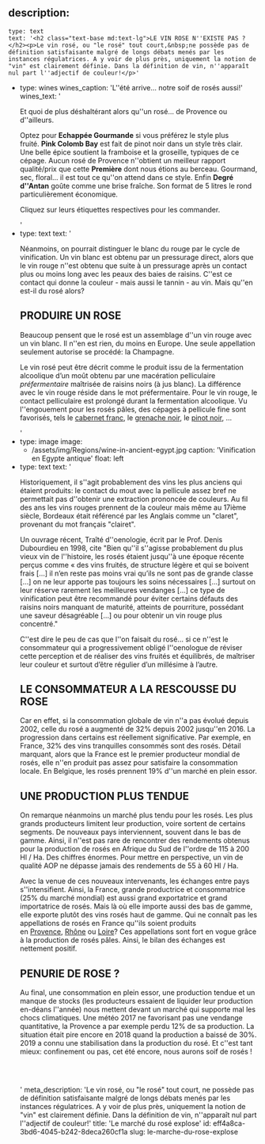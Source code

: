 description:
  -
    type: text
    text: '<h2 class="text-base md:text-lg">LE VIN ROSE N''EXISTE PAS ?</h2><p>Le vin rosé, ou "le rosé" tout court,&nbsp;ne possède pas de définition satisfaisante malgré de longs débats menés par les instances régulatrices. A y voir de plus près, uniquement la notion de "vin" est clairement définie. Dans la définition de vin, n''apparaît nul part l''adjectif de couleur!</p>'
  -
    type: wines
    wines_caption: 'L''été arrive... notre soif de rosés aussi!'
    wines_text: '<p>Et quoi de plus déshaltérant alors qu''un rosé... de Provence ou d''ailleurs.</p><p>Optez pour&nbsp;<b>Echappée Gourmande</b>&nbsp;si vous préférez le style plus fruité.&nbsp;<b>Pink Colomb Bay</b>&nbsp;est fait de pinot noir dans un style très clair. Une belle épice soutient la framboise et la groseille, typiques de ce cépage. Aucun rosé de Provence n''obtient un meilleur rapport qualité/prix que cette&nbsp;<b>Première</b>&nbsp;dont nous étions au berceau. Gourmand, sec, floral... il est tout ce qu''on attend dans ce style. Enfin&nbsp;<b>Degré d''Antan</b>&nbsp;goûte comme une brise fraîche. Son format de 5 litres le rond particulièrement économique.<br></p><p>Cliquez sur leurs étiquettes respectives pour les commander.</p>'
  -
    type: text
    text: '<p>Néanmoins, on pourrait distinguer le blanc du rouge par le cycle de vinification. Un vin blanc est obtenu par un pressurage direct, alors que le vin rouge n''est obtenu que suite à un pressurage après un contact plus ou moins long avec les peaux des baies de raisins. C''est ce contact qui donne la couleur - mais aussi le tannin - au vin. Mais qu''en est-il du rosé alors?</p><h2 class="text-base md:text-lg">PRODUIRE UN ROSE</h2><p>Beaucoup pensent que le rosé est un assemblage d''un vin rouge avec un vin blanc. Il n''en est rien, du moins en Europe. Une seule appellation seulement autorise se procédé: la Champagne.&nbsp;</p><p>Le vin rosé peut être décrit comme le produit issu de la fermentation alcoolique&nbsp;d’un moût&nbsp;obtenu par une macération pelliculaire <i>préfermentaire</i> maîtrisée de raisins noirs (à jus blanc). La différence avec le vin rouge réside dans le mot préfermentaire. Pour le vin rouge, le contact pelliculaire est prolongé durant la fermentation alcoolique. Vu l''engouement pour les rosés pâles, des cépages à pellicule fine sont favorisés, tels le <a href="/fr/grape/cabernet-franc">cabernet franc</a>, le <a href="/fr/grape/grenache-noir">grenache noir</a>, le <a href="/fr/grape/pinot-noir">pinot noir</a>, ...</p>'
  -
    type: image
    image:
      - /assets/img/Regions/wine-in-ancient-egypt.jpg
    caption: 'Vinification en Egypte antique'
    float: left
  -
    type: text
    text: '<p>Historiquement, il s''agit probablement des vins les plus anciens qui étaient produits: le contact du mout avec la pellicule assez bref ne permettait pas d''obtenir une extraction prononcée de couleurs. Au fil des ans les vins rouges prennent de la couleur mais même au 17ième siècle, Bordeaux était référencé par les Anglais comme un "claret", provenant du mot français "clairet".</p><p>Un ouvrage récent, Traîté d''oenologie, écrit par le Prof. Denis Dubourdieu en 1998, cite "Bien qu''il s''agisse probablement du plus vieux vin de l''histoire,&nbsp;les rosés étaient jusqu''à une époque récente perçus comme&nbsp;«&nbsp;des vins fruités, de structure légère et qui se boivent frais […] il n’en reste pas moins vrai qu’ils ne sont pas de grande classe […] on ne leur apporte pas toujours les soins nécessaires […] surtout on leur réserve rarement les meilleures vendanges […] ce type de vinification peut être recommandé pour éviter certains défauts des raisins noirs manquant de maturité, atteints de pourriture,&nbsp;possédant une saveur désagréable […] ou pour obtenir un vin rouge plus concentré."</p><p>C''est dire le peu de cas que l''on faisait du rosé... si ce n''est le consommateur qui a progressivement obligé l''oenologue de réviser cette perception et de réaliser des vins fruités et équilibrés, de maîtriser leur couleur et surtout d’être régulier d’un millésime à&nbsp;l’autre.</p><h2 class="text-base md:text-lg">LE CONSOMMATEUR A LA RESCOUSSE DU ROSE</h2><p>Car en effet, si la consommation globale de vin n''a pas évolué depuis 2002, celle du rosé a augmenté de 32% depuis 2002 jusqu''en 2016. La progression dans certains est réellement significative. Par exemple, en France, 32% des vins tranquilles consommés sont des rosés. Détail marquant, alors que la France est le premier producteur mondial de rosés, elle n''en produit pas assez pour satisfaire la consommation locale. En Belgique, les rosés prennent 19% d''un marché en plein essor.</p><h2 class="text-base md:text-lg">UNE PRODUCTION PLUS TENDUE</h2><p>On remarque néanmoins un marché plus tendu pour les rosés. Les plus grands producteurs limitent leur production, voire sortent de certains segments. De nouveaux pays interviennent, souvent dans le bas de gamme. Ainsi, il n''est pas rare de rencontrer des rendements obtenus pour la production de rosés en Afrique du Sud de l''ordre de 115 à 200 Hl / Ha. Des chiffres énormes. Pour mettre en perspective, un vin de qualité AOP ne dépasse jamais des rendements de 55 à 60 Hl / Ha.</p><p>Avec la venue de ces nouveaux intervenants, les échanges entre pays s''intensifient. Ainsi, la France, grande productrice et consommatrice (25% du marché mondial) est aussi grand exportatrice et grand importatrice de rosés. Mais là où elle importe aussi des bas de gamme, elle exporte plutôt des vins rosés haut de gamme. Qui ne connaît pas les appellations de rosés en France qu''ils soient produits en&nbsp;<a href="/fr/region/coteaux-daix-en-provence">Provence</a>,&nbsp;<a href="/fr/region/cotes-du-rhone">Rhône</a>&nbsp;ou&nbsp;<a href="/fr/region/loire">Loire</a>? Ces appellations sont fort en vogue grâce à la production de rosés pâles. Ainsi, le bilan des échanges est nettement positif.</p><h2 class="text-base md:text-lg">PENURIE DE ROSE ?</h2><p>Au final, une consommation en plein essor, une production tendue et un manque de stocks (les producteurs essaient de liquider leur production en-déans l''année) nous mettent devant un marché qui supporte mal les chocs climatiques. Une météo 2017 ne favorisant pas une vendange quantitative, la Provence a par exemple perdu 12% de sa production. La situation était pire encore en 2018 quand la production a baissé de 30%. 2019 a connu une stabilisation dans la production du rosé. Et c''est tant mieux: confinement ou pas, cet été encore, nous aurons soif de rosés !</p><h5>&nbsp;<br></h5>'
meta_description: 'Le vin rosé, ou "le rosé" tout court, ne possède pas de définition satisfaisante malgré de longs débats menés par les instances régulatrices. A y voir de plus près, uniquement la notion de "vin" est clairement définie. Dans la définition de vin, n''apparaît nul part l''adjectif de couleur!'
title: 'Le marché du rosé explose'
id: eff4a8ca-3bd6-4045-b242-8deca260cf1a
slug: le-marche-du-rose-explose
